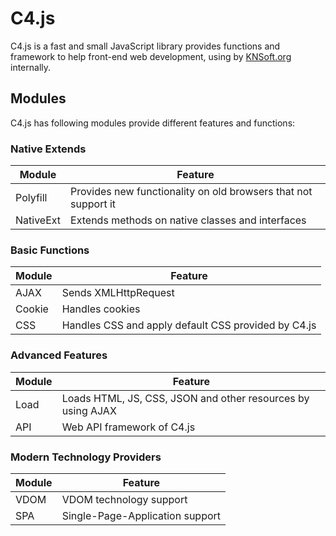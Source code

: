 # C4.js
C4.js is a fast and small JavaScript library provides functions and framework to help front-end web development, using by [KNSoft.org](https://knsoft.org) internally.

## Modules
C4.js has following modules provide different features and functions:

### Native Extends
| Module        | Feature                                                           |
|---------------|-------------------------------------------------------------------|
| Polyfill      | Provides new functionality on old browsers that not support it    |
| NativeExt     | Extends methods on native classes and interfaces                  |

### Basic Functions
| Module        | Feature                                                           |
|---------------|-------------------------------------------------------------------|
| AJAX          | Sends XMLHttpRequest                                              |
| Cookie        | Handles cookies                                                   |
| CSS           | Handles CSS and apply default CSS provided by C4.js               |

### Advanced Features
| Module        | Feature                                                           |
|---------------|-------------------------------------------------------------------|
| Load          | Loads HTML, JS, CSS, JSON and other resources by using AJAX       |
| API           | Web API framework of C4.js                                        |

### Modern Technology Providers
| Module        | Feature                                                           |
|---------------|-------------------------------------------------------------------|
| VDOM          | VDOM technology support                                           |
| SPA           | Single-Page-Application support                                   |